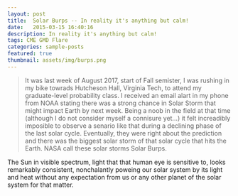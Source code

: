 ```yaml
---
layout: post
title:  Solar Burps -- In reality it's anything but calm!
date:   2015-03-15 16:40:16
description: In reality it's anything but calm!
tags: CME GMD Flare
categories: sample-posts
featured: true
thumbnail: assets/img/burps.png
---
```


<blockquote>
It was last week of August 2017, start of Fall semister, I was rushing in my bike towrads Hutcheson Hall, Virginia Tech, to attend my graduate-level probability class. I received an email alart in my phone from NOAA stating there was a strong chance in Solar Storm that might impact Earth by next week. Being a noob in the field at that time (although I do not consider myself a connisure yet…) it felt increadibly imposible to observe a senario like that during a declining phase of the last solar cycle. Eventually, they were right about the prediction and there was the biggest solar storm of that solar cycle that hits the Earth. NASA call these solar storms Solar Burps.
</blockquote>

The Sun in visible spectrum, light that that human eye is sensitive to, looks remarkably consistent, nonchalantly poweing our solar system by its light and heat without any expectation from us or any other planet of the solar system for that matter.


